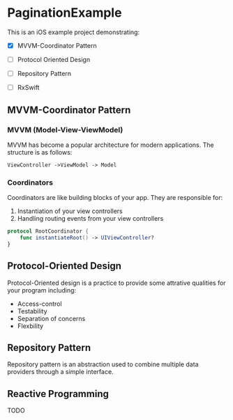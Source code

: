 # PaginationExample
This is an iOS example project demonstrating:
- [x] MVVM-Coordinator Pattern
- [ ] Protocol Oriented Design
- [ ] Repository Pattern
- [ ] RxSwift


## MVVM-Coordinator Pattern

### MVVM (Model-View-ViewModel)
MVVM has become a popular architecture for modern applications. The structure is as follows:
```
ViewController ->ViewModel -> Model
```

### Coordinators
Coordinators are like building blocks of your app.  They are responsible for:
1. Instantiation of your view controllers
2. Handling routing events from your view controllers

```swift
protocol RootCoordinator {
	func instantiateRoot() -> UIViewController?
}
```

## Protocol-Oriented Design
Protocol-Oriented design is a practice to provide some attrative qualities for your program including:
- Access-control
- Testability
- Separation of concerns
- Flexbility

## Repository Pattern
Repository pattern is an abstraction used to combine multiple data providers through a simple interface.

## Reactive Programming
TODO